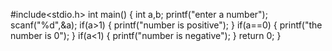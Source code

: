 #include<stdio.h>
int main()
{
int a,b;
printf("enter a number");
scanf("%d",&a);
if(a>1)
{
printf("number is positive");
}
if(a==0)
{
printf("the number is 0");
}
if(a<1)
{
printf("number is negative");
}
return 0;
}
